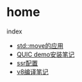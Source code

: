 # home

index

* [std::move的应用](http://yixing.github.io/blog/std__move的应用.html)
* [QUIC demo安装笔记](http://yixing.github.io/blog/QUIC_demo安装笔记.html)
* [ssr配置](http://yixing.github.io/blog/ssr配置.html)
* [v8编译笔记](http://yixing.github.io/blog/v8编译笔记.html)

